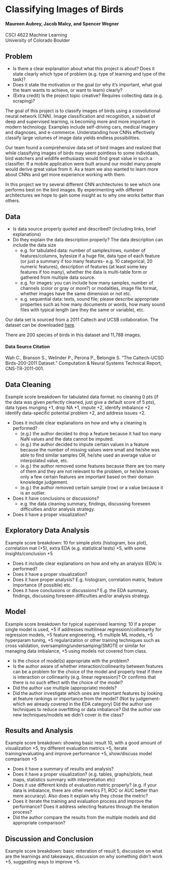 # Classifying Images of Birds
#### Maureen Aubrey, Jacob Malcy, and Spencer Wegner  
CSCI 4622 Machine Learning  
University of Colorado Boulder

## Problem
- Is there a clear explanation about what this project is about? Does it state clearly which type of problem (e.g. type of learning and type of the task)?
- Does it state the motivation or the goal (or why it’s important, what goal the team wants to achieve, or want to learn) clearly?
- (Extra credit) Is the project topic creative? Requires collecting data (e.g. scraping)?

The goal of this project is to classify images of birds using a convolutional neural network (CNN). Image classification and recognition, a subset of deep and supervised learning, is becoming more and more important in modern technology. Examples include self-driving cars, medical imagery and diagnoses, and e-commerce. Understanding how CNNs effectively classify large volumes of image data yields endless possibilities.  

Our team found a comprehensive data set of bird images and realized that while classifying images of birds may seem pointless to some individuals, bird watchers and wildlife enthusiasts would find great value in such a classifier. If a mobile application were built around our model many people would derive great value from it. As a team we also wanted to learn more about CNNs and get more experience working with them. 

In this project we try several different CNN architectures to see which one performs best on the bird images. By experimenting with different architectures we hope to gain some insight as to why one works better than others.

## Data
- Is data source properly quoted and described? (including links, brief explanations)
- Do they explain the data description properly? The data description can include the data size
    - e.g. for tabulated data: number of samples/rows, number of features/columns, bytesize if a huge file, data type of each feature (or just a summary if too many features- e.g. 10 categorical, 20 numeric features), description of features (at least some key features if too many), whether the data is multi-table form or gathered from multiple data source.
    - e.g. for images: you can include how many samples, number of channels (color or gray or more?) or modalities, image file format, whether images have the same dimension or not etc.
    - e.g. sequential data: texts, sound file; please describe appropriate properties such as how many documents or words, how many sound files with typical length (are they the same or variable), etc.

Our data set is sourced from a 2011 Caltech and UCSB collaboration. 
The dataset can be downloaded [here](http://www.vision.caltech.edu/visipedia/CUB-200-2011.html). 

There are 200 species of birds in this dataset and 11,788 images. 

#### Data Source Citation
Wah C., Branson S., Welinder P., Perona P., Belongie S. “The Caltech-UCSD Birds-200-2011 Dataset.” Computation & Neural Systems Technical Report, CNS-TR-2011-001.

## Data Cleaning
Example score breakdown for tabulated data format: no cleaning 0 pts (if the data was given perfectly cleaned, just give a default score of 5 pts), data types munging +1, drop NA +1, impute +2, identify imbalance +2 identify data-specific potential problem +2, and address issues +2.

- Does it include clear explanations on how and why a cleaning is performed?
    - (e.g.) the author decided to drop a feature because it had too many NaN values and the data cannot be imputed.
    - (e.g.) the author decided to impute certain values in a feature because the number of missing values were small and he/she was able to find similar samples OR, he/she used an average value or interpolated value, etc.
    - (e.g.) the author removed some features because there are too many of them and they are not relevant to the problem, or he/she knows only a few certain features are important based on their domain knowledge judgement.
    - (e.g.) the author removed certain sample (row) or a value because it is an outlier.
- Does it have conclusions or discussions? 
    - e.g. the data cleaning summary, findings, discussing foreseen difficulties and/or analysis strategy.
- Does it have a proper visualization?

## Exploratory Data Analysis
Example score breakdown: 10 for simple plots (histogram, box plot), correlation mat (+5), extra EDA (e.g. statistical tests) +5, with some insights/conclusion +5

- Does it include clear explanations on how and why an analysis (EDA) is performed?
- Does it have a proper visualization?
- Does it have proper analysis? E.g. histogram, correlation matrix, feature importance (if possible) etc.
- Does it have conclusions or discussions? E.g. the EDA summary, findings, discussing foreseen difficulties and/or analysis strategy.

## Model
Example score breakdown for typical supervised learning: 10 if a proper single model is used, +5 if addresses multilinear regression/collinearity for regression models, +5 feature engineering, +5 multiple ML models, +5 hyperparam tuning, +5 regularization or other training techniques such as cross validation, oversampling/undersamping/SMOTE or similar for managing data imbalance, +5 using models not covered from class.

- Is the choice of model(s) appropriate with the problem?
- Is the author aware of whether interaction/collinearity between features can be a problem for the choice of the model and properly treat if there is interaction or collinearity (e.g. linear regression)? Or confirms that there is no such effect with the choice of the model?
- Did the author use multiple (appropriate) models?
- Did the author investigate which ones are important features by looking at feature rankings or importance from the model? (Not by judgement- which we already covered in the EDA category) Did the author use techniques to reduce overfitting or data imbalance?
Did the author use new techniques/models we didn't cover in the class?

## Results and Analysis
Example score breakdown: showing basic result 10, with a good amount of visualization +5, try different evaluation metrics +5, iterate training/evaluating and improve performance +5, show/discuss model comparison +5

- Does it have a summary of results and analysis?
- Does it have a proper visualization? (e.g. tables, graphs/plots, heat maps, statistics summary with interpretation etc)
- Does it use different kinds of evaluation metric properly? (e.g. if your data is imbalance, there are other metrics F1, ROC or AUC better than mere accuracy). Also does it explain why they chose the metric?
- Does it iterate the training and evaluation process and improve the performance? Does it address selecting features through the iteration process?
- Did the author compare the results from the multiple models and did appropriate comparison?

## Discussion and Conclusion
Example score breakdown: basic reiteration of result 5, discussion on what are the learnings and takeaways, discussion on why something didn't work +5, suggesting ways to improve +5.